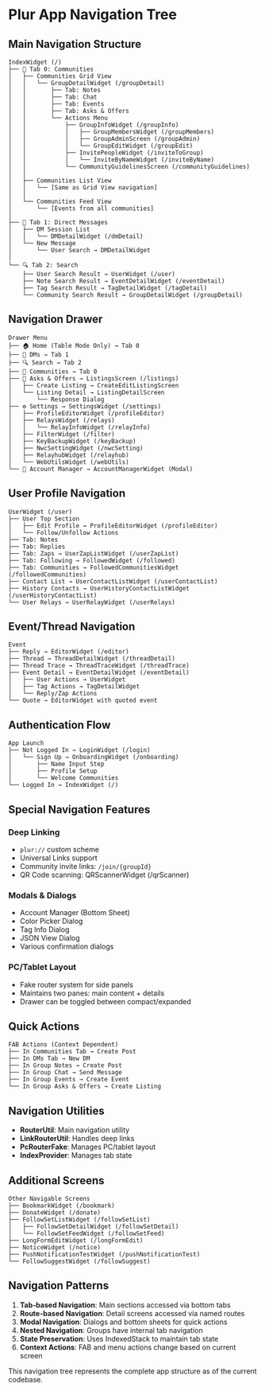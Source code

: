 # Plur App Navigation Tree

## Main Navigation Structure

```
IndexWidget (/)
├── 📱 Tab 0: Communities
│   ├── Communities Grid View
│   │   └── GroupDetailWidget (/groupDetail)
│   │       ├── Tab: Notes
│   │       ├── Tab: Chat
│   │       ├── Tab: Events
│   │       ├── Tab: Asks & Offers
│   │       └── Actions Menu
│   │           ├── GroupInfoWidget (/groupInfo)
│   │           │   ├── GroupMembersWidget (/groupMembers)
│   │           │   ├── GroupAdminScreen (/groupAdmin)
│   │           │   └── GroupEditWidget (/groupEdit)
│   │           ├── InvitePeopleWidget (/inviteToGroup)
│   │           │   └── InviteByNameWidget (/inviteByName)
│   │           └── CommunityGuidelinesScreen (/communityGuidelines)
│   │
│   ├── Communities List View
│   │   └── [Same as Grid View navigation]
│   │
│   └── Communities Feed View
│       └── [Events from all communities]
│
├── 💬 Tab 1: Direct Messages
│   ├── DM Session List
│   │   └── DMDetailWidget (/dmDetail)
│   └── New Message
│       └── User Search → DMDetailWidget
│
└── 🔍 Tab 2: Search
    ├── User Search Result → UserWidget (/user)
    ├── Note Search Result → EventDetailWidget (/eventDetail)
    ├── Tag Search Result → TagDetailWidget (/tagDetail)
    └── Community Search Result → GroupDetailWidget (/groupDetail)
```

## Navigation Drawer

```
Drawer Menu
├── 🏠 Home (Table Mode Only) → Tab 0
├── 💬 DMs → Tab 1
├── 🔍 Search → Tab 2
├── 👥 Communities → Tab 0
├── 🏪 Asks & Offers → ListingsScreen (/listings)
│   ├── Create Listing → CreateEditListingScreen
│   └── Listing Detail → ListingDetailScreen
│       └── Response Dialog
├── ⚙️ Settings → SettingsWidget (/settings)
│   ├── ProfileEditorWidget (/profileEditor)
│   ├── RelaysWidget (/relays)
│   │   └── RelayInfoWidget (/relayInfo)
│   ├── FilterWidget (/filter)
│   ├── KeyBackupWidget (/keyBackup)
│   ├── NwcSettingWidget (/nwcSetting)
│   ├── RelayhubWidget (/relayhub)
│   └── WebUtilsWidget (/webUtils)
└── 👤 Account Manager → AccountManagerWidget (Modal)
```

## User Profile Navigation

```
UserWidget (/user)
├── User Top Section
│   ├── Edit Profile → ProfileEditorWidget (/profileEditor)
│   └── Follow/Unfollow Actions
├── Tab: Notes
├── Tab: Replies
├── Tab: Zaps → UserZapListWidget (/userZapList)
├── Tab: Following → FollowedWidget (/followed)
├── Tab: Communities → FollowedCommunitiesWidget (/followedCommunities)
├── Contact List → UserContactListWidget (/userContactList)
├── History Contacts → UserHistoryContactListWidget (/userHistoryContactList)
└── User Relays → UserRelayWidget (/userRelays)
```

## Event/Thread Navigation

```
Event
├── Reply → EditorWidget (/editor)
├── Thread → ThreadDetailWidget (/threadDetail)
├── Thread Trace → ThreadTraceWidget (/threadTrace)
├── Event Detail → EventDetailWidget (/eventDetail)
│   ├── User Actions → UserWidget
│   ├── Tag Actions → TagDetailWidget
│   └── Reply/Zap Actions
└── Quote → EditorWidget with quoted event
```

## Authentication Flow

```
App Launch
├── Not Logged In → LoginWidget (/login)
│   └── Sign Up → OnboardingWidget (/onboarding)
│       ├── Name Input Step
│       ├── Profile Setup
│       └── Welcome Communities
└── Logged In → IndexWidget (/)
```

## Special Navigation Features

### Deep Linking
- `plur://` custom scheme
- Universal Links support
- Community invite links: `/join/{groupId}`
- QR Code scanning: QRScannerWidget (/qrScanner)

### Modals & Dialogs
- Account Manager (Bottom Sheet)
- Color Picker Dialog
- Tag Info Dialog
- JSON View Dialog
- Various confirmation dialogs

### PC/Tablet Layout
- Fake router system for side panels
- Maintains two panes: main content + details
- Drawer can be toggled between compact/expanded

## Quick Actions

```
FAB Actions (Context Dependent)
├── In Communities Tab → Create Post
├── In DMs Tab → New DM
├── In Group Notes → Create Post
├── In Group Chat → Send Message
├── In Group Events → Create Event
└── In Group Asks & Offers → Create Listing
```

## Navigation Utilities

- **RouterUtil**: Main navigation utility
- **LinkRouterUtil**: Handles deep links
- **PcRouterFake**: Manages PC/tablet layout
- **IndexProvider**: Manages tab state

## Additional Screens

```
Other Navigable Screens
├── BookmarkWidget (/bookmark)
├── DonateWidget (/donate)
├── FollowSetListWidget (/followSetList)
│   ├── FollowSetDetailWidget (/followSetDetail)
│   └── FollowSetFeedWidget (/followSetFeed)
├── LongFormEditWidget (/longFormEdit)
├── NoticeWidget (/notice)
├── PushNotificationTestWidget (/pushNotificationTest)
└── FollowSuggestWidget (/followSuggest)
```

## Navigation Patterns

1. **Tab-based Navigation**: Main sections accessed via bottom tabs
2. **Route-based Navigation**: Detail screens accessed via named routes
3. **Modal Navigation**: Dialogs and bottom sheets for quick actions
4. **Nested Navigation**: Groups have internal tab navigation
5. **State Preservation**: Uses IndexedStack to maintain tab state
6. **Context Actions**: FAB and menu actions change based on current screen

This navigation tree represents the complete app structure as of the current codebase.